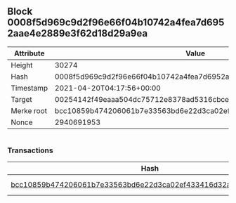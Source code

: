 ## Block 0008f5d969c9d2f96e66f04b10742a4fea7d6952aae4e2889e3f62d18d29a9ea

Attribute | Value
--- | ---
Height | 30274
Hash | 0008f5d969c9d2f96e66f04b10742a4fea7d6952aae4e2889e3f62d18d29a9ea
Timestamp | 2021-04-20T04:17:56+00:00
Target | 00254142f49eaaa504dc75712e8378ad5316cbcead634704b3734b6271167cc4
Merke root | bcc10859b474206061b7e33563bd6e22d3ca02ef433416d32a5d5fccf88b5543
Nonce | 2940691953

```

```

### Transactions

Hash | Amount
--- | ---
[bcc10859b474206061b7e33563bd6e22d3ca02ef433416d32a5d5fccf88b5543](bcc10859b474206061b7e33563bd6e22d3ca02ef433416d32a5d5fccf88b5543.md) | 10.00000000 SKEPTI 
